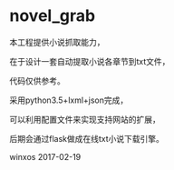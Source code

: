# novel_grab

本工程提供小说抓取能力，

在于设计一套自动提取小说各章节到txt文件，

代码仅供参考。

采用python3.5+lxml+json完成，

可以利用配置文件来实现支持网站的扩展，

后期会通过flask做成在线txt小说下载引擎。

winxos 2017-02-19